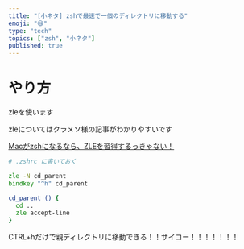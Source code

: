 ```yaml
---
title: "[小ネタ] zshで最速で一個のディレクトリに移動する"
emoji: "😅"
type: "tech"
topics: ["zsh", "小ネタ"]
published: true
---
```


# やり方

zleを使います

zleについてはクラメソ様の記事がわかりやすいです

[ Macがzshになるなら、ZLEを習得するっきゃない！ ]( https://dev.classmethod.jp/articles/zsh-zle-introduction/ )

```zsh
# .zshrc に書いておく

zle -N cd_parent
bindkey "^h" cd_parent

cd_parent () {
  cd ..
  zle accept-line
}

```

CTRL+hだけで親ディレクトリに移動できる！！サイコー！！！！！！！
